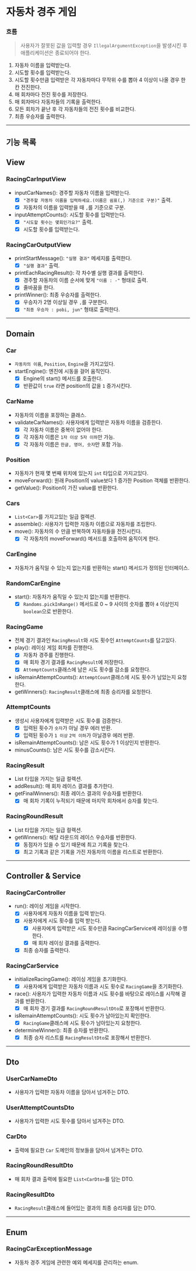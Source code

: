 # 자동차 경주 게임

### 흐름

> 사용자가 잘못된 값을 입력할 경우 `IllegalArgumentException`을 발생시킨 후 애플리케이션은 종료되어야 한다.

1. 자동차 이름을 입력받는다.
2. 시도할 횟수를 입력받는다.
3. 시도할 횟수만큼 입력받은 각 자동차마다 무작위 수를 뽑아 4 이상이 나올 경우 한 칸 전진한다.
4. 매 회차마다 전진 횟수를 저장한다.
5. 매 회차마다 자동차들의 기록을 출력한다.
6. 모든 회차가 끝난 후 각 자동차들의 전진 횟수를 비교한다.
7. 최종 우승자를 출력한다.

---

## 기능 목록

## View

### RacingCarInputView

- inputCarNames(): 경주할 자동차 이름을 입력받는다.
    - [x] `"경주할 자동차 이름을 입력하세요.(이름은 쉼표(,) 기준으로 구분)"` 출력.
    - [x] 자동차의 이름을 입력받을 때 `,`를 기준으로 구분.

- inputAttemptCounts(): 시도할 횟수를 입력받는다.
    - [x] `"시도할 횟수는 몇회인가요?"` 출력.
    - [x] 시도할 횟수를 입력받는다.

### RacingCarOutputView

- printStartMessage(): `"실행 결과"` 메세지를 출력한다.
    - [x] `"실행 결과"` 출력.

- printEachRacingResult(): 각 차수별 실행 결과를 출력한다.
    - [x] 경주할 자동차의 이름 순서에 맞게 `"이름 : -"` 형태로 출력.
    - [x] 줄바꿈을 한다.

- printWinner(): 최종 우승자를 출력한다.
    - [x] 우승자가 2명 이상일 경우 `,`를 구분한다.
    - [x] `"최종 우승자 : pobi, jun"` 형태로 출력한다.

---

## Domain

### Car

- `자동차의 이름`, `Position`, `Engine`을 가지고있다.
- startEngine(): 엔진에 시동을 걸어 움직인다.
    - [x] Engine의 start() 메서드를 호출한다.
    - [x] 반환값이 `true` 라면 position의 값을 `1` 증가시킨다.

### CarName

- 자동차의 이름을 포장하는 클래스.
- validateCarNames(): 사용자에게 입력받은 자동차 이름을 검증한다.
    - [x] 각 자동차 이름은 중복이 없어야 한다.
    - [x] 각 자동차 이름은 `1자 이상 5자 이하`만 가능.
    - [x] 각 자동차 이름은 `한글, 영어, 숫자`만 포함 가능.

### Position

- 자동차가 현재 몇 번째 위치에 있는지 `int` 타입으로 가지고있다.
- moveForward(): 원래 Position의 value보다 1 증가한 Position 객체를 반환한다.
- getValue(): Position이 가진 value를 반환한다.

### Cars

- `List<Car>`를 가지고있는 일급 컬렉션.
- assemble(): 사용자가 입력한 자동차 이름으로 자동차를 조립한다.
- move(): 자동차의 수 만큼 반복하여 자동차들을 전진시킨다.
    - [x] 각 자동차의 moveForward() 메서드를 호출하여 움직이게 한다.

### CarEngine

- 자동차가 움직일 수 있는지 없는지를 반환하는 start() 메서드가 정의된 인터페이스.

### RandomCarEngine

- start(): 자동차가 움직일 수 있는지 없는지를 반환한다.
    - [x] `Randoms.pickInRange()` 메서드로 0 ~ 9 사이의 숫자를 뽑아 `4` 이상인지 `boolean`으로 반환한다.

### RacingGame

- 전체 경기 결과인 `RacingResult`와 시도 횟수인 `AttemptCounts`를 담고있다.
- play(): 레이싱 게임 회차를 진행한다.
    - [x] 자동차 경주를 진행한다.
    - [x] 매 회차 경기 결과를 `RacingResult`에 저장한다.
    - [x] `AttemptCounts`클래스에 남은 시도 횟수를 감소를 요청한다.
- isRemainAttemptCounts(): `AttemptCount`클래스에 시도 횟수가 남았는지 요청한다.
- getWinners(): `RacingResult`클래스에 최종 승리자를 요청한다.

### AttemptCounts

- 생성시 사용자에게 입력받은 시도 횟수를 검증한다.
    - [x] 입력된 횟수가 `숫자`가 아닐 경우 에러 반환.
    - [x] 입력된 횟수가 `1 이상` `2억 이하`가 아닐경우 에러 반환.
- isRemainAttemptCounts(): 남은 시도 횟수가 1 이상인지 반환한다.
- minusCounts(): 남은 시도 횟수를 감소시킨다.

### RacingResult

- List<RacingRoundResult> 타입을 가지는 일급 컬렉션.
- addResult(): 매 회차 레이스 결과를 추가한다.
- getFinalWinners(): 최종 레이스 결과의 우승자를 반환한다.
    - [x] 매 회차 기록이 누적되기 때문에 마지막 회차에서 승자를 찾는다.

### RacingRoundResult

- List<Car> 타입을 가지는 일급 컬렉션.
- getWinners(): 해당 라운드의 레이스 우승자를 반환한다.
    - [x] 동점자가 있을 수 있기 때문에 최고 기록을 찾는다.
    - [x] 최고 기록과 같은 기록을 가진 자동차의 이름을 리스트로 반환한다.

---

## Controller & Service

### RacingCarController

- run(): 레이싱 게임을 시작한다.
    - [x] 사용자에게 자동차 이름을 입력 받는다.
    - [x] 사용자에게 시도 횟수를 입력 받는다.
        - [x] 사용자에게 입력받은 시도 횟수만큼 RacingCarService에 레이싱을 수행한다.
        - [x] 매 회차 레이싱 결과를 출력한다.
    - [x] 최종 승자를 출력한다.

### RacingCarService

- initializeRacingGame(): 레이싱 게임을 초기화한다.
    - [x] 사용자에게 입력받은 자동차 이름과 시도 횟수로 `RacingGame`을 초기화한다.
- race(): 사용자가 입력한 자동차 이름과 시도 횟수를 바탕으로 레이스를 시작해 결과를 반환한다.
    - [x] 매 회차 경기 결과를 `RacingRoundResultDto`로 포장해서 반환한다.
- isRemainAttemptCounts(): 시도 횟수가 남아있는지 확인한다.
    - [x] `RacingGame`클래스에 시도 횟수가 남아있는지 요청한다.
- determineWinner(): 최종 승자를 반환한다.
    - [x] 최종 승자 리스트를 `RacingResultDto`로 포장해서 반환한다.

---

## Dto

### UserCarNameDto

- 사용자가 입력한 자동차 이름을 담아서 넘겨주는 DTO.

### UserAttemptCountsDto

- 사용자가 입력한 시도 횟수를 담아서 넘겨주는 DTO.

### CarDto

- 출력에 필요한 `Car` 도메인의 정보들을 담아서 넘겨주는 DTO.

### RacingRoundResultDto

- 매 회차 결과 출력에 필요한 `List<CarDto>`를 담는 DTO.

### RacingResultDto

- `RacingResult`클래스에 들어있는 결과의 최종 승리자를 담는 DTO.

---

## Enum

### RacingCarExceptionMessage

- 자동차 경주 게임에 관련한 예외 메세지를 관리하는 enum.
